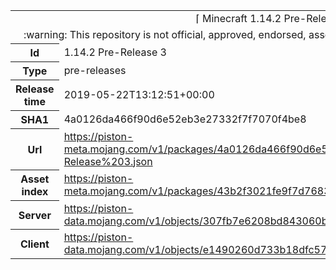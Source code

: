 <html><table>
<tr><td colspan="2" align="center"><img width="0" height="0"><br/>⌈ Minecraft 1.14.2 Pre-Release 3 ⌋<br/><img width="0" height="0"></td></tr>
<tr><td colspan="2" align="center"><img width="0" height="0"><br/>
:warning: This repository is not official, approved, endorsed, associated or connected with Mojang :warning:
<br/><img width="0" height="0"></td></tr>
<tr><th>Id</th><td>1.14.2 Pre-Release 3</td></tr>
<tr><th>Type</th><td>pre-releases</td></tr>
<tr><th>Release time</th><td>2019-05-22T13:12:51+00:00</td></tr>
<tr><th>SHA1</th><td>4a0126da466f90d6e52eb3e27332f7f7070f4be8</td></tr>
<tr><th>Url</th><td><a href="https://piston-meta.mojang.com/v1/packages/4a0126da466f90d6e52eb3e27332f7f7070f4be8/1.14.2%20Pre-Release%203.json">https://piston-meta.mojang.com/v1/packages/4a0126da466f90d6e52eb3e27332f7f7070f4be8/1.14.2%20Pre-Release%203.json</a></td></tr>
<tr><th>Asset index</th><td><a href="https://piston-meta.mojang.com/v1/packages/43b2f3021fe9f7d768378de95538e22da3ee8301/1.14.json">https://piston-meta.mojang.com/v1/packages/43b2f3021fe9f7d768378de95538e22da3ee8301/1.14.json</a></td></tr>
<tr><th>Server</th><td><a href="https://piston-data.mojang.com/v1/objects/307fb7e6208bd843060b1844857dc5e1d555a1df/server.jar">https://piston-data.mojang.com/v1/objects/307fb7e6208bd843060b1844857dc5e1d555a1df/server.jar</a></td></tr>
<tr><th>Client</th><td><a href="https://piston-data.mojang.com/v1/objects/e1490260d733b18dfc573ab181f9f2df8fb34303/client.jar">https://piston-data.mojang.com/v1/objects/e1490260d733b18dfc573ab181f9f2df8fb34303/client.jar</a></td></tr>
</table></html>